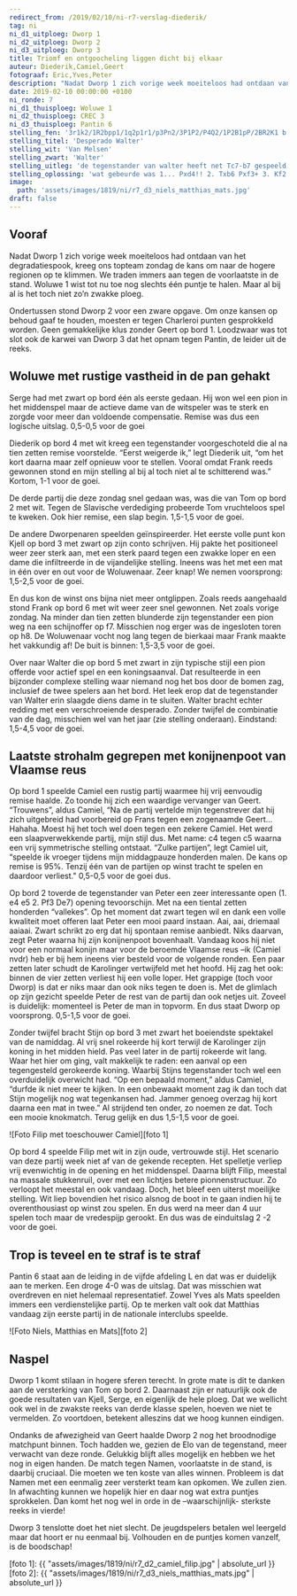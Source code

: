 ```yaml
---
redirect_from: /2019/02/10/ni-r7-verslag-diederik/
tag: ni
ni_d1_uitploeg: Dworp 1
ni_d2_uitploeg: Dworp 2
ni_d3_uitploeg: Dworp 3
title: Triomf en ontgoocheling liggen dicht bij elkaar
auteur: Diederik,Camiel,Geert
fotograaf: Eric,Yves,Peter
description: "Nadat Dworp 1 zich vorige week moeiteloos had ontdaan van het degradatiespook, kreeg ons topteam zondag de kans om naar de hogere regionen op te klimmen."
date: 2019-02-10 00:00:00 +0100
ni_ronde: 7
ni_d1_thuisploeg: Woluwe 1
ni_d2_thuisploeg: CREC 3
ni_d3_thuisploeg: Pantin 6
stelling_fen: '3r1k2/1R2bpp1/1q2p1r1/p3Pn2/3P1P2/P4Q2/1P2B1pP/2BR2K1 b - - 0 1'
stelling_titel: 'Desperado Walter'
stelling_wit: 'Van Melsen'
stelling_zwart: 'Walter'
stelling_uitleg: 'de tegenstander van walter heeft net Tc7-b7 gespeeld en hoopt een dikke vis te vangen: zwart verliest zijn dame, of niet?'
stelling_oplossing: 'wat gebeurde was 1... Pxd4!! 2. Txb6 Pxf3+ 3. Kf2 waarna het snel uit was door torenruil en promotie van de g-pion! de strafste verdediging voor wit na 1... Pxd4 moet ongetwijfeld zijn 2. Txd4 Dxd4+ 3. Le3 Lc5! 4. Tb3! Dd2!! 5. Lxc5+ Kg8 en wit kan de dreiging De1+ niet meer behoorlijk pareren!'
image:
  path: 'assets/images/1819/ni/r7_d3_niels_matthias_mats.jpg'
draft: false
---
```

## Vooraf

Nadat Dworp 1 zich vorige week moeiteloos had ontdaan van het degradatiespook, kreeg ons topteam zondag de kans om naar de hogere regionen op te klimmen. We traden immers aan tegen de voorlaatste in de stand. Woluwe 1 wist tot nu toe nog slechts één puntje te halen. Maar al bij al is het toch niet zo’n zwakke ploeg.

Ondertussen stond Dworp 2 voor een zware opgave. Om onze kansen op behoud gaaf te houden, moesten er tegen Charleroi punten gesprokkeld worden. Geen gemakkelijke klus zonder Geert op bord 1. Loodzwaar was tot slot ook de karwei van Dworp 3 dat het opnam tegen Pantin, de leider uit de reeks.<!--more-->

## Woluwe met rustige vastheid in de pan gehakt

Serge had met zwart op bord één als eerste gedaan. Hij won wel een pion in het middenspel maar de actieve dame van de witspeler was te sterk en zorgde voor meer dan voldoende compensatie. Remise was dus een logische uitslag. 0,5-0,5 voor de goei

Diederik op bord 4 met wit kreeg een tegenstander voorgeschoteld die al na tien zetten remise voorstelde. “Eerst weigerde ik,” legt Diederik uit, “om het kort daarna maar zelf opnieuw voor te stellen. Vooral omdat Frank reeds gewonnen stond en mijn stelling al bij al toch niet al te schitterend was.” Kortom, 1-1 voor de goei.

De derde partij die deze zondag snel gedaan was, was die van Tom op bord 2 met wit. Tegen de Slavische verdediging probeerde Tom vruchteloos spel te kweken. Ook hier remise, een slap begin. 1,5-1,5 voor de goei.

De andere Dworpenaren speelden geïnspireerder. Het eerste volle punt kon Kjell op bord 3 met zwart op zijn conto schrijven. Hij pakte het positioneel weer zeer sterk aan, met een sterk paard tegen een zwakke loper en een dame die infiltreerde in de vijandelijke stelling. Ineens was het met een mat in één over en out voor de Woluwenaar. Zeer knap! We nemen voorsprong: 1,5-2,5 voor de goei.

En dus kon de winst ons bijna niet meer ontglippen. Zoals reeds aangehaald stond Frank op bord 6 met wit weer zeer snel gewonnen. Net zoals vorige zondag. Na minder dan tien zetten blunderde zijn tegenstander een pion weg na een schijnoffer op f7. Misschien nog erger was de ingesloten toren op h8. De Woluwenaar vocht nog lang tegen de bierkaai maar Frank maakte het vakkundig af! De buit is binnen: 1,5-3,5 voor de goei.

Over naar Walter die op bord 5 met zwart in zijn typische stijl een pion offerde voor actief spel en een koningsaanval. Dat resulteerde in een bijzonder complexe stelling waar niemand nog het bos door de bomen zag, inclusief de twee spelers aan het bord. Het leek erop dat de tegenstander van Walter erin slaagde diens dame in te sluiten. Walter bracht echter redding met een verschroeiende desperado. Zonder twijfel de combinatie van de dag, misschien wel van het jaar (zie stelling onderaan). Eindstand: 1,5-4,5 voor de goei.

## Laatste strohalm gegrepen met konijnenpoot van Vlaamse reus

Op bord 1 speelde Camiel een rustig partij waarmee hij vrij eenvoudig remise haalde. Zo toonde hij zich een waardige vervanger van Geert. “Trouwens”, aldus Camiel, “Na de partij vertelde mijn tegenstrever dat hij zich uitgebreid had voorbereid op Frans tegen een zogenaamde Geert... Hahaha. Moest hij het toch wel doen tegen een zekere Camiel. Het werd een slaapverwekkende partij, mijn stijl dus. Met name: c4 tegen c5 waarna een vrij symmetrische stelling ontstaat. “Zulke partijen”, legt Camiel uit, “speelde ik vroeger tijdens mijn middagpauze honderden malen. De kans op remise is 95%. Tenzij één van de partijen op winst tracht te spelen en daardoor verliest." 0,5-0,5 voor de goei dus.

Op bord 2 toverde de tegenstander van Peter een zeer interessante open (1. e4 e5 2. Pf3 De7) opening tevoorschijn. Met na een tiental zetten honderden “vallekes”. Op het moment dat zwart tegen wil en dank een volle kwaliteit moet offeren laat Peter een mooi paard instaan. Aai, aai, driemaal aaiaai. Zwart schrikt zo erg dat hij spontaan remise aanbiedt. Niks daarvan, zegt Peter waarna hij zijn konijnenpoot bovenhaalt. Vandaag koos hij niet voor een normaal konijn maar voor de beroemde Vlaamse reus –ik (Camiel nvdr) heb er bij hem ineens vier besteld voor de volgende ronden. Een paar zetten later schudt de Karolinger vertwijfeld met het hoofd. Hij zag het ook: binnen de vier zetten verliest hij een volle loper. Het grappige (toch voor Dworp) is dat er niks maar dan ook niks tegen te doen is. Met de glimlach op zijn gezicht speelde Peter de rest van de partij dan ook netjes uit. Zoveel is duidelijk: momenteel is Peter de man in topvorm. En dus staat Dworp op voorsprong. 0,5-1,5 voor de goei.

Zonder twijfel bracht Stijn op bord 3 met zwart het boeiendste spektakel van de namiddag. Al vrij snel rokeerde hij kort terwijl de Karolinger zijn koning in het midden hield. Pas veel later in de partij rokeerde wit lang. Waar het hier om ging, valt makkelijk te raden: een aanval op een tegengesteld gerokeerde koning. Waarbij Stijns tegenstander toch wel een overduidelijk overwicht had. “Op een bepaald moment,” aldus Camiel, “durfde ik niet meer te kijken. In een onbewaakt moment zag ik dan toch dat Stijn mogelijk nog wat tegenkansen had. Jammer genoeg overzag hij kort daarna een mat in twee.” Al strijdend ten onder, zo noemen ze dat. Toch een mooie knokmatch. Terug gelijk en dus 1,5-1,5 voor de goei.

![Foto Filip met toeschouwer Camiel][foto 1]

Op bord 4 speelde Filip met wit in zijn oude, vertrouwde stijl. Het scenario van deze partij week niet af van de gekende recepten. Het spelletje verliep vrij evenwichtig in de opening en het middenspel. Daarna blijft Filip, meestal na massale stukkenruil, over met een lichtjes betere pionnenstructuur. Zo verloopt het meestal en ook vandaag. Doch, het bleef een uiterst moeilijke stelling. Wit liep bovendien het risico alsnog de boot in te gaan indien hij te overenthousiast op winst zou spelen. En dus werd na meer dan 4 uur spelen toch maar de vredespijp gerookt. En dus was de einduitslag 2 -2 voor de goei.

## Trop is teveel en te straf is te straf

Pantin 6 staat aan de leiding in de vijfde afdeling L en dat was er duidelijk aan te merken. Een droge 4-0 was de uitslag. Dat was misschien wat overdreven en niet helemaal representatief. Zowel Yves als Mats speelden immers een verdienstelijke partij. Op te merken valt ook dat Matthias vandaag zijn eerste partij in de nationale interclubs speelde.

![Foto Niels, Matthias en Mats][foto 2]

## Naspel

Dworp 1 komt stilaan in hogere sferen terecht. In grote mate is dit te danken aan de versterking van Tom op bord 2. Daarnaast zijn er natuurlijk ook de goede resultaten van Kjell, Serge, en eigenlijk de hele ploeg. Dat we wellicht ook wel in de zwakste reeks van derde klasse spelen, hoeven we niet te vermelden. Zo voortdoen, betekent alleszins dat we hoog kunnen eindigen.

Ondanks de afwezigheid van Geert haalde Dworp 2 nog het broodnodige matchpunt binnen. Toch hadden we, gezien de Elo van de tegenstand, meer verwacht van deze ronde. Gelukkig blijft alles mogelijk en hebben we het nog in eigen handen. De match tegen Namen, voorlaatste in de stand, is daarbij cruciaal. Die moeten we ten koste van alles winnen. Probleem is dat Namen met een eenmalig zeer versterkt team kan opkomen. We zullen zien. In afwachting kunnen we hopelijk hier en daar nog wat extra puntjes sprokkelen. Dan komt het nog wel in orde in de –waarschijnlijk- sterkste reeks in vierde!

Dworp 3 tenslotte doet het niet slecht. De jeugdspelers betalen wel leergeld maar dat hoort er nu eenmaal bij. Volhouden en de puntjes komen vanzelf, is de boodschap!

[foto 1]: {{ "assets/images/1819/ni/r7_d2_camiel_filip.jpg" | absolute_url }}
[foto 2]: {{ "assets/images/1819/ni/r7_d3_niels_matthias_mats.jpg" | absolute_url }}
